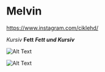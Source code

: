 # Melvin


https://www.instagram.com/ciklehd/

*Kursiv*
**Fett**
***Fett und Kursiv***


![Alt Text](https://user-images.githubusercontent.com/110893288/183603239-1c063f90-0301-4d8b-9ee7-d09e4c973c22.png)


![Alt Text](https://c.tenor.com/8DgS448_gykAAAAM/glizzy.gif)
